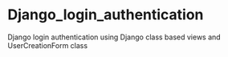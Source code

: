 # Django_login_authentication
Django login authentication using Django class based views and UserCreationForm class
